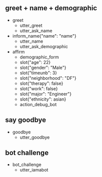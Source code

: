 <!-- ## greet + get name + check mood
* greet
  - utter_greet
  - utter_ask_name
* inform_name{"name": "name"}
  - utter_name
  - utter_ask_mood
* inform_mood{"mood": "mood"}
  - slot{"mood": "mood"}
  - utter_ask_triage
* inform_triage{"triage": "triage"}
  - slot{"triage": "triage"}
  - utter_triage_choice -->


## greet + name + demographic
* greet
  - utter_greet
  - utter_ask_name
* inform_name{"name": "name"}
  - utter_name
  - utter_ask_demographic
* affirm
  - demographic_form
  - slot{"age": 22}
  - slot{"gender": "Male"}
  - slot{"timeunb": 3}
  - slot{"neighborhood": "DF"}
  - slot{"therapy": false}
  - slot{"work": false}
  - slot{"major": "Engineer"}
  - slot{"ethnicity": asian}
  - action_debug_bot

<!--* inform_age{"age":"age"}
  - utter_ask_gender
* inform_gender{"gender":"gender"}
  - utter_ask_neighborhood
* inform_neighborhood{"neighborhood":"neighborhood"}
  - utter_ask_therapy
* inform_therapy{"therapy":"therapy"}
  - utter_ask_ethnicity
* inform_therapy{"ethnicity":"ethnicity"}
  - utter_ask_work
* inform_work{"work":"work"}
  - utter_ask_major
* inform_major{"major":"major"}
  - utter_ask_timeunb
* inform_timeunb{"timeunb":"timeunb"}
-->

## say goodbye
* goodbye
  - utter_goodbye

## bot challenge
* bot_challenge
  - utter_iamabot
